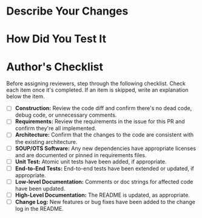 # Describe Your Changes

# How Did You Test It

# Author's Checklist

Before assigning reviewers, step through the following checklist. Check each item once it's completed. If an item is skipped, write an explanation below the item.

- [ ] **Construction:** Review the code diff and confirm there's no dead code, debug code, or unnecessary comments.
- [ ] **Requirements:** Review the requirements in the issue for this PR and confirm they're all implemented.
- [ ] **Architecture:** Confirm that the changes to the code are consistent with the existing architecture.
- [ ] **SOUP/OTS Software:** Any new dependencies have appropriate licenses and are documented or pinned in requirements files.
- [ ] **Unit Test:** Atomic unit tests have been added, if appropriate.
- [ ] **End-to-End Tests:** End-to-end tests have been extended or updated, if appropriate.
- [ ] **Low-level Documentation:** Comments or doc strings for affected code have been updated.
- [ ] **High-Level Documentation:** The README is updated, as appropriate.
- [ ] **Change Log:** New features or bug fixes have been added to the change log in the README.
